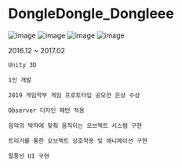 # DongleDongle_Dongleee

![image](https://github.com/Sophriel/DongleDongle_Dongleee/assets/32302066/623f9ffa-9496-4fa7-ba2c-6b8bb8652a35)
![image](https://github.com/Sophriel/DongleDongle_Dongleee/assets/32302066/d7123701-bfb2-4776-a832-5090901c7de4)
![image](https://github.com/Sophriel/DongleDongle_Dongleee/assets/32302066/3794e693-30ad-47fa-93f5-38ef4ebb0430)
![image](https://github.com/Sophriel/DongleDongle_Dongleee/assets/32302066/b366606e-8a99-4ae2-9040-a891ceeb6a86)

2016.12 ~ 2017.02

	Unity 3D
 
	1인 개발
 
	2019 게임학부 게임 프로토타입 공모전 은상 수상
 
	Observer 디자인 패턴 적용
 
	음악의 박자에 맞춰 움직이는 오브젝트 시스템 구현
 
	트리거를 통한 오브젝트 상호작용 및 애니메이션 구현
 
	말풍선 UI 구현
 
